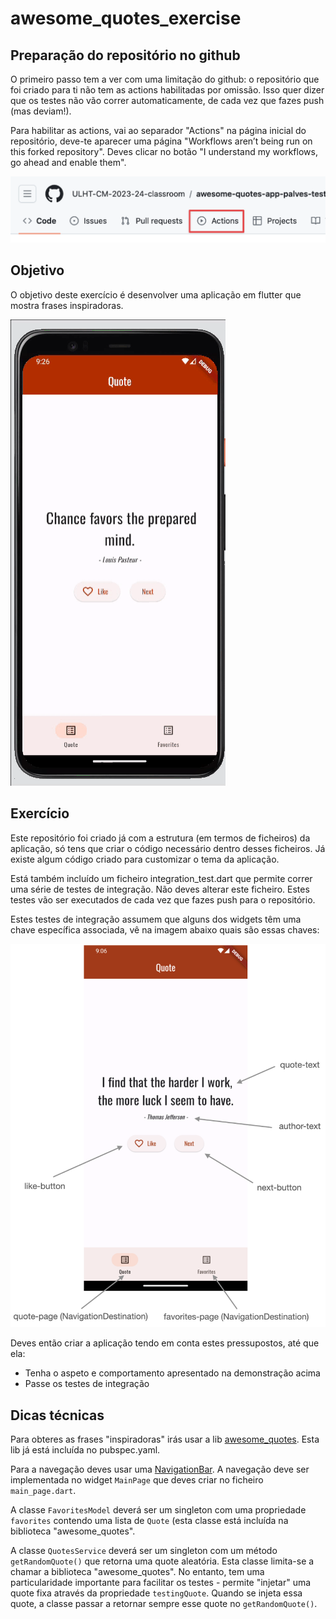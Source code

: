 # awesome_quotes_exercise

## Preparação do repositório no github

O primeiro passo tem a ver com uma limitação do github: o repositório que foi criado para ti não tem as actions 
habilitadas por omissão. Isso quer dizer que os testes não vão correr automaticamente, 
de cada vez que fazes push (mas deviam!).

Para habilitar as actions, vai ao separador "Actions" na página inicial do repositório, deve-te aparecer uma página
"Workflows aren’t being run on this forked repository". 
Deves clicar no botão "I understand my workflows, go ahead and enable them".

![actions screenshot](./docs/screenshot-actions.png)

## Objetivo

O objetivo deste exercício é desenvolver uma aplicação em flutter que mostra frases inspiradoras.

![demonstração](./docs/awesome-quotes-demo.gif)

## Exercício

Este repositório foi criado já com a estrutura (em termos de ficheiros) da aplicação, só tens que criar o código necessário
dentro desses ficheiros. Já existe algum código criado para customizar o tema da aplicação.

Está também incluído um ficheiro integration_test.dart que permite correr uma série de testes de integração. Não deves alterar
este ficheiro. Estes testes vão ser executados de cada vez que fazes push para o repositório.

Estes testes de integração assumem que alguns dos widgets têm uma chave específica associada, vê na imagem abaixo quais
são essas chaves:

![chaves dos widgets](./docs/screenshot.png)

Deves então criar a aplicação tendo em conta estes pressupostos, até que ela:
* Tenha o aspeto e comportamento apresentado na demonstração acima
* Passe os testes de integração

## Dicas técnicas

Para obteres as frases "inspiradoras" irás usar a lib [awesome_quotes](https://pub.dev/packages/awesome_quotes). Esta lib
já está incluída no pubspec.yaml.

Para a navegação deves usar uma [NavigationBar](https://api.flutter.dev/flutter/material/NavigationBar-class.html). A navegação
deve ser implementada no widget `MainPage` que deves criar no ficheiro `main_page.dart`.

A classe `FavoritesModel` deverá ser um singleton com uma propriedade `favorites` contendo uma lista de `Quote` (esta classe
está incluída na biblioteca "awesome_quotes".

A classe `QuotesService` deverá ser um singleton com um método `getRandomQuote()` que retorna uma quote aleatória. Esta classe
limita-se a chamar a biblioteca "awesome_quotes". No entanto, tem uma particularidade importante para facilitar os testes - 
permite "injetar" uma quote fixa através da propriedade `testingQuote`. Quando se injeta essa quote, a classe passar a retornar
sempre esse quote no `getRandomQuote()`.

